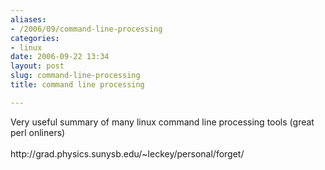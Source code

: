 ```yaml
---
aliases:
- /2006/09/command-line-processing
categories:
- linux
date: 2006-09-22 13:34
layout: post
slug: command-line-processing
title: command line processing

---
```


<p>
 Very useful summary of many linux command line processing tools (great perl onliners)
 <br/>
 <br/>
 http://grad.physics.sunysb.edu/~leckey/personal/forget/
</p>
